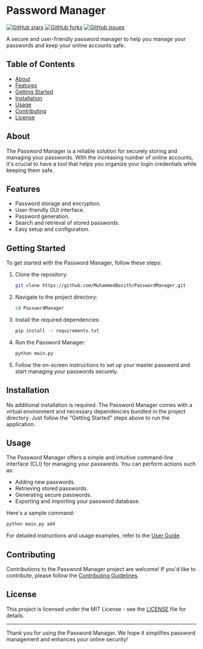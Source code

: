 # Password Manager

[![GitHub stars](https://img.shields.io/github/stars/MuhammedBasith/PasswordManager?style=for-the-badge)](https://github.com/MuhammedBasith/PasswordManager/stargazers)
[![GitHub forks](https://img.shields.io/github/forks/MuhammedBasith/PasswordManager?style=for-the-badge)](https://github.com/MuhammedBasith/PasswordManager/network/members)
[![GitHub issues](https://img.shields.io/github/issues/MuhammedBasith/PasswordManager?style=for-the-badge)](https://github.com/MuhammedBasith/PasswordManager/issues)

A secure and user-friendly password manager to help you manage your passwords and keep your online accounts safe.

## Table of Contents

- [About](#about)
- [Features](#features)
- [Getting Started](#getting-started)
- [Installation](#installation)
- [Usage](#usage)
- [Contributing](#contributing)
- [License](#license)

## About

The Password Manager is a reliable solution for securely storing and managing your passwords. With the increasing number of online accounts, it's crucial to have a tool that helps you organize your login credentials while keeping them safe.

## Features

- Password storage and encryption.
- User-friendly GUI interface.
- Password generation.
- Search and retrieval of stored passwords.
- Easy setup and configuration.

## Getting Started

To get started with the Password Manager, follow these steps:

1. Clone the repository:

   ```sh
   git clone https://github.com/MuhammedBasith/PasswordManager.git
   ```

2. Navigate to the project directory:

   ```sh
   cd PasswordManager
   ```

3. Install the required dependencies:

   ```sh
   pip install -r requirements.txt
   ```

4. Run the Password Manager:

   ```sh
   python main.py
   ```

5. Follow the on-screen instructions to set up your master password and start managing your passwords securely.

## Installation

No additional installation is required. The Password Manager comes with a virtual environment and necessary dependencies bundled in the project directory. Just follow the "Getting Started" steps above to run the application.

## Usage

The Password Manager offers a simple and intuitive command-line interface (CLI) for managing your passwords. You can perform actions such as:

- Adding new passwords.
- Retrieving stored passwords.
- Generating secure passwords.
- Exporting and importing your password database.

Here's a sample command:

```sh
python main.py add
```

For detailed instructions and usage examples, refer to the [User Guide](user-guide.md).

## Contributing

Contributions to the Password Manager project are welcome! If you'd like to contribute, please follow the [Contributing Guidelines](CONTRIBUTING.md).

## License

This project is licensed under the MIT License - see the [LICENSE](LICENSE) file for details.

---

Thank you for using the Password Manager. We hope it simplifies password management and enhances your online security!
